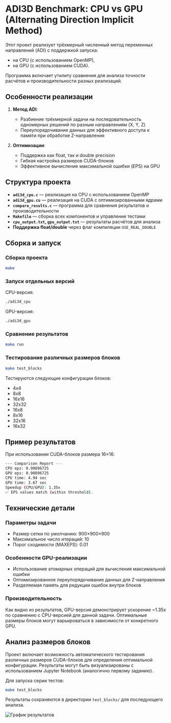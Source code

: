 # ADI3D Benchmark: CPU vs GPU (Alternating Direction Implicit Method)

Этот проект реализует трёхмерный численный метод переменных направлений (ADI) с поддержкой запуска:
- на CPU (с использованием OpenMP),
- на GPU (с использованием CUDA).

Программа включает утилиту сравнения для анализа точности расчётов и производительности разных реализаций.

## Особенности реализации

1. **Метод ADI**:
   - Разбиение трёхмерной задачи на последовательность одномерных решений по разным направлениям (X, Y, Z)
   - Переупорядочивание данных для эффективного доступа к памяти при обработке Z-направления

2. **Оптимизации**:
   - Поддержка как float, так и double precision
   - Гибкая настройка размеров CUDA-блоков
   - Эффективное вычисление максимальной ошибки (EPS) на GPU

## Структура проекта

- **`adi3d_cpu.c`** — реализация на CPU с использованием OpenMP
- **`adi3d_gpu.cu`** — реализация на CUDA с оптимизированными ядрами
- **`compare_results.c`** — программа для сравнения результатов и производительности
- **`Makefile`** — сборка всех компонентов и управление тестами
- **`cpu_output.txt`, `gpu_output.txt`** — результаты расчётов для анализа
- **Поддержка float/double** через флаг компиляции `USE_REAL_DOUBLE`

## Сборка и запуск

### Сборка проекта
```bash
make
```

### Запуск отдельных версий
CPU-версия:
```bash
./adi3d_cpu
```

GPU-версия:
```bash
./adi3d_gpu
```

### Сравнение результатов
```bash
make run
```

### Тестирование различных размеров блоков
```bash
make test_blocks
```

Тестируются следующие конфигурации блоков:
- 4x4
- 8x8
- 16x16
- 32x32
- 16x8
- 8x16
- 32x16
- 16x32

## Пример результатов

При использовании CUDA-блоков размера 16×16:

```bash
--- Comparison Report ---
CPU eps: 0.90896725
GPU eps: 0.90896725
CPU time: 4.94 sec
GPU time: 3.67 sec
Speedup (CPU/GPU): 1.35x
✅ EPS values match (within threshold).
```

## Технические детали

### Параметры задачи
- Размер сетки по умолчанию: 900×900×900
- Максимальное число итераций: 10
- Порог сходимости (MAXEPS): 0.01

### Особенности GPU-реализации
- Использование атомарных операций для вычисления максимальной ошибки
- Оптимизированное переупорядочивание данных для Z-направления
- Разделяемая память для редукции ошибок внутри блоков

### Производительность
Как видно из результатов, GPU-версия демонстрирует ускорение ~1.35x по сравнению с CPU-версией для данной задачи. Оптимальные размеры блоков могут варьироваться в зависимости от конкретного GPU.

## Анализ размеров блоков

Проект включает возможность автоматического тестирования различных размеров CUDA-блоков для определения оптимальной конфигурации. Результаты могут быть визуализированы с использованием Jupyter Notebook (аналогично первому заданию).

Для запуска серии тестов:
```bash
make test_blocks
```

Результаты сохраняются в директории `test_blocks/` для последующего анализа.

![График результатов](https://github.com/user-attachments/assets/528dac4b-6a4f-4747-814f-1f6f34c37777)
